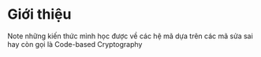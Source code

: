 # Giới thiệu 
Note những kiến thức mình học được về các hệ mã dựa trên các mã sửa sai hay còn gọi là Code-based Cryptography

